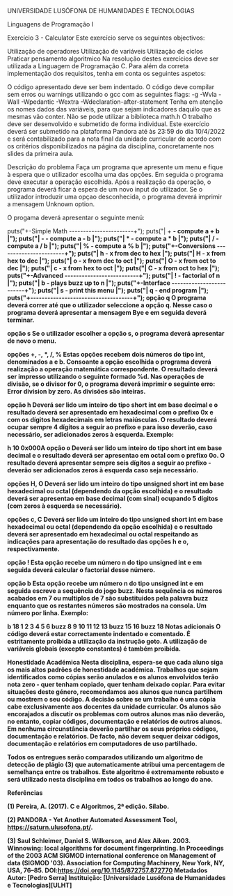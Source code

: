 UNIVERSIDADE LUSÓFONA DE HUMANIDADES E TECNOLOGIAS

Linguagens de Programação I

Exercício 3 - Calculator
Este exercício serve os seguintes objectivos:

Utilização de operadores
Utilização de variáveis
Utilização de ciclos
Praticar pensamento algoritmico
Na resolução destes exercícios deve ser utilizada a Linguagem de Programação C. Para além da correta implementação dos requisitos, tenha em conta os seguintes aspetos:

O código apresentado deve ser bem indentado.
O código deve compilar sem erros ou warnings utilizando o gcc com as seguintes flags:
-g -Wvla -Wall -Wpedantic -Wextra -Wdeclaration-after-statement
Tenha em atenção os nomes dados das variáveis, para que sejam indicadores daquilo que as mesmas vão conter.
Não se pode utilizar a biblioteca math.h
O trabalho deve ser desenvolvido e submetido de forma individual.
Este exercício deverá ser submetido na plataforma Pandora até às 23:59 do dia 10/4/2022 e será contabilizado para a nota final da unidade curricular de acordo com os critérios disponibilizados na página da disciplina, concretamente nos slides da primeira aula.

Descrição do problema
Faça um programa que apresente um menu e fique à espera que o utilizador escolha uma das opções. Em seguida o programa deve executar a operação escolhida. Após a realização da operação, o programa deverá ficar à espera de um novo input do utilizador. Se o utilizador introduzir uma opçao desconhecida, o programa deverá imprimir a mensagem Unknown option.

O progama deverá apresentar o seguinte menú:

puts("+-Simple Math -----------------------+");
puts("|  + <a> <b> - compute a + b         |");
puts("|  - <a> <b> - compute a - b         |");
puts("|  * <a> <b> - compute a * b         |");
puts("|  / <a> <b> - compute a / b         |");
puts("|  % <a> <b> - compute a % b         |");
puts("+-Conversions -----------------------+");
puts("|  h <x>     - x from dec to hex     |");
puts("|  H <x>     - x from hex to dec     |");
puts("|  o <x>     - x from dec to oct     |");
puts("|  O <x>     - x from oct to dec     |");
puts("|  c <x>     - x from hex to oct     |");
puts("|  C <x>     - x from oct to hex     |");
puts("+-Advanced --------------------------+");
puts("|  ! <n>     - factorial of n        |");
puts("|  b <n>     - plays buzz up to n    |");
puts("+-Interface -------------------------+");
puts("|  s         - print this menu       |");
puts("|  q         - end program           |");
puts("+------------------------------------+");
opção q O programa deverá correr até que o utilizador seleccione a opção q. Nesse caso o programa deverá apresentar a mensagem Bye e em seguida deverá terminar.

opção s Se o utilizador escolher a opção s, o programa deverá apresentar de novo o menu.

opções +, -, *, /, % Estas opções recebem dois números do tipo int, denominados a e b. Consoante a opção escolhida o programa deverá realização a operação matemática correspondente. O resultado deverá ser impresso utilizando o seguinte formado %d. Nas operações de divisão, se o divisor for 0, o programa deverá imprimir o seguinte erro: Error division by zero. As divisões são inteiras.

opção h Deverá ser lido um inteiro do tipo short int em base decimal e o resultado deverá ser apresentado em hexadecimal com o prefixo 0x e com os dígitos hexadecimais em letras maiúsculas. O resultado deverá ocupar sempre 4 dígitos a seguir ao prefixo e para isso deverão, caso necessário, ser adicionados zeros à esquerda. Exemplo:

h 10
0x000A
opção o Deverá ser lido um inteiro do tipo short int em base decimal e o resultado deverá ser apresentao em octal com o prefixo 0o. O resultado deverá apresentar sempre seis dígitos a seguir ao prefixo - deverão ser adicionados zeros à esquerda caso seja necessário.

opções H, O Deverá ser lido um inteiro do tipo unsigned short int em base hexadecimal ou octal (dependendo da opção escolhida) e o resultado deverá ser apresentao em base decimal (com sinal) ocupando 5 dígitos (com zeros à esquerda se necessário).

opções c, C Deverá ser lido um inteiro do tipo unsigned short int em base hexadecimal ou octal (dependendo da opção escolhida) e o resultado deverá ser apresentado em hexadecimal ou octal respeitando as indicações para apresentação do resultado das opções h e o, respectivamente.

opção ! Esta opção recebe um número n do tipo unsigned int e em seguida deverá calcular o factorial desse número.

opção b Esta opção recebe um número n do tipo unsigned int e em seguida escreve a sequência do jogo buzz. Nesta sequência os números acabados em 7 ou multiplos de 7 são substituidos pela palavra buzz enquanto que os restantes números são mostrados na consola. Um número por linha. Exemplo:

b 18
1
2
3
4
5
6
buzz
8
9
10
11
12
13
buzz
15
16
buzz
18
Notas adicionais
O código deverá estar correctamente indentado e comentado. É estritamente proibida a utilização da instrução goto. A utilização de variáveis globais (excepto constantes) é também proibida.

Honestidade Académica
Nesta disciplina, espera-se que cada aluno siga os mais altos padrões de honestidade académica. Trabalhos que sejam identificados como cópias serão anulados e os alunos envolvidos terão nota zero - quer tenham copiado, quer tenham deixado copiar. Para evitar situações deste género, recomendamos aos alunos que nunca partilhem ou mostrem o seu código. A decisão sobre se um trabalho é uma cópia cabe exclusivamente aos docentes da unidade curricular. Os alunos são encorajados a discutir os problemas com outros alunos mas não deverão, no entanto, copiar códigos, documentação e relatórios de outros alunos. Em nenhuma circunstância deverão partilhar os seus próprios códigos, documentação e relatórios. De facto, não devem sequer deixar códigos, documentação e relatórios em computadores de uso partilhado.

Todos os entregues serão comparados utilizando um algoritmo de detecção de plágio (3) que automaticamente atribui uma percentagem de semelhança entre os trabalhos. Este algoritmo é extremamente robusto e será utilizado nesta disciplina em todos os trabalhos ao longo do ano.

Referências

(1) Pereira, A. (2017). C e Algoritmos, 2ª edição. Sílabo.

(2) PANDORA - Yet Another Automated Assessment Tool, https://saturn.ulusofona.pt/.

(3) Saul Schleimer, Daniel S. Wilkerson, and Alex Aiken. 2003. Winnowing: local algorithms for document fingerprinting. In Proceedings of the 2003 ACM SIGMOD international conference on Management of data (SIGMOD '03). Association for Computing Machinery, New York, NY, USA, 76–85. DOI:https://doi.org/10.1145/872757.872770
Metadados
Autor: [Pedro Serra]
Instituição: [Universidade Lusófona de Humanidades e Tecnologias][ULHT]
